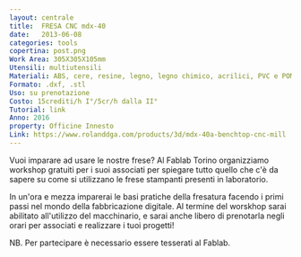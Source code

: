 ```yaml
---
layout: centrale
title:  FRESA CNC mdx-40
date:   2013-06-08
categories: tools
copertina: post.png
Work Area: 305X305X105mm
Utensili: multiutensili
Materiali: ABS, cere, resine, legno, legno chimico, acrilici, PVC e POM
Formato: .dxf, .stl
Uso: su prenotazione
Costo: 15crediti/h I°/5cr/h dalla II°
Tutorial: link
Anno: 2016
property: Officine Innesto
Link: https://www.rolanddga.com/products/3d/mdx-40a-benchtop-cnc-mill
---
```


Vuoi imparare ad usare le nostre frese? Al Fablab Torino organizziamo workshop gratuiti per i suoi associati per spiegare tutto quello che c'è da sapere su come si utilizzano le frese stampanti presenti in laboratorio.
<!--more-->
In un'ora e mezza imparerai le basi pratiche della fresatura facendo i primi passi nel mondo della fabbricazione digitale. Al termine del worskhop sarai abilitato all'utilizzo del macchinario, e sarai anche libero di prenotarla negli orari per associati e realizzare i tuoi progetti!

NB. Per partecipare è necessario essere tesserati al Fablab.
